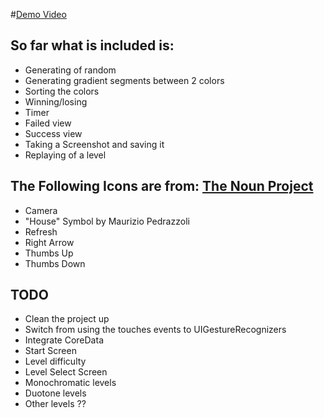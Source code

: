 #[Demo Video](http://www.youtube.com/watch?v=8F60TeUQwN0)

## So far what is included is:
+ Generating of random 
+ Generating gradient segments between 2 colors
+ Sorting the colors
+ Winning/losing
+ Timer
+ Failed view
+ Success view
+ Taking a Screenshot and saving it
+ Replaying of a level

## The Following Icons are from: [The Noun Project](http://thenounproject.com/ "The Noun Project")
+ Camera
+ "House" Symbol by Maurizio Pedrazzoli
+ Refresh
+ Right Arrow
+ Thumbs Up
+ Thumbs Down

## TODO
+ Clean the project up
+ Switch from using the touches events to UIGestureRecognizers
+ Integrate CoreData
+ Start Screen
+ Level difficulty
+ Level Select Screen
+ Monochromatic levels
+ Duotone levels
+ Other levels ??
